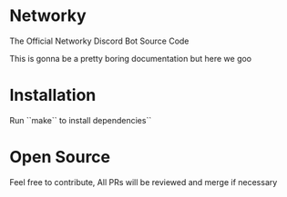 # Networky
The Official Networky Discord Bot Source Code


This is gonna be a pretty boring documentation but here we goo

# Installation
<p>Run ``make`` to install dependencies``</p>

# Open Source
<p>Feel free to contribute, All PRs will be reviewed and merge if necessary</p>